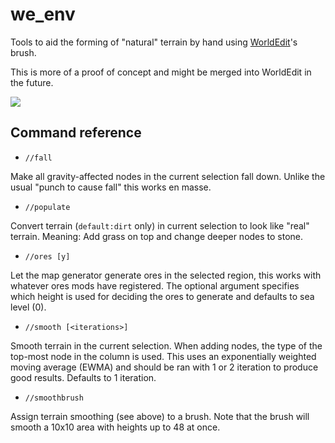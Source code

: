 we_env
======

Tools to aid the forming of "natural" terrain by hand using [WorldEdit](https://github.com/Uberi/Minetest-WorldEdit)'s brush.

This is more of a proof of concept and might be merged into WorldEdit in the future.

![](https://i.imgur.com/O7PodOm.jpg)

## Command reference

* `//fall`

Make all gravity-affected nodes in the current selection fall down.
Unlike the usual "punch to cause fall" this works en masse.

* `//populate`

Convert terrain (`default:dirt` only) in current selection to look like "real" terrain.
Meaning: Add grass on top and change deeper nodes to stone.

* `//ores [y]`

Let the map generator generate ores in the selected region, this works with whatever ores mods have registered.
The optional argument specifies which height is used for deciding the ores to generate and defaults to sea level (0).

* `//smooth [<iterations>]`

Smooth terrain in the current selection. When adding nodes, the type of the top-most node in the column is used.
This uses an exponentially weighted moving average (EWMA) and should be ran with 1 or 2 iteration to produce good results. Defaults to 1 iteration.

* `//smoothbrush`

Assign terrain smoothing (see above) to a brush.
Note that the brush will smooth a 10x10 area with heights up to 48 at once.
